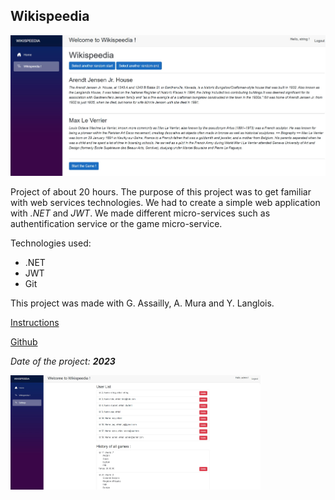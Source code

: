 ## Wikispeedia

<img src="images/wikispeedia/game.jpg?raw=true"/>

Project of about 20 hours. The purpose of this project was to get familiar with web services technologies. We had to create a simple web application with *.NET* and *JWT*. We made different micro-services such as authentification service or the game micro-service.

Technologies used:

- .NET
- JWT
- Git

This project was made with G. Assailly, A. Mura and Y. Langlois.

[Instructions](./wikispeedia_instructions.md)

[Github](https://github.com/GuillaumeAssailly/ServiceWeb)

*Date of the project: __2023__*

<img src="images/wikispeedia/admin.jpg?raw=true" width="400px"/>